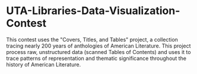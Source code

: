 # UTA-Libraries-Data-Visualization-Contest
This contest uses the "Covers, Titles, and Tables" project, a collection tracing nearly 200 years of anthologies of American Literature. This project process raw, unstructured data (scanned Tables of Contents) and uses it to trace patterns of representation and thematic significance throughout the history of American Literature.
